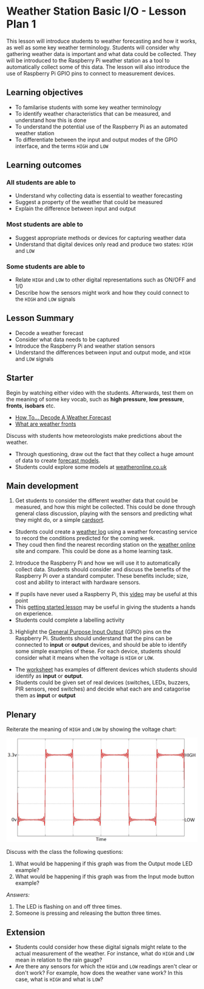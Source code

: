 # Weather Station Basic I/O - Lesson Plan 1

This lesson will introduce students to weather forecasting and how it works, as well as some key weather terminology. Students will consider why gathering weather data is important and what data could be collected. They will be introduced to the Raspberry Pi weather station as a tool to automatically collect some of this data. The lesson will also introduce the use of Raspberry Pi GPIO pins to connect to measurement devices.

## Learning objectives

- To familarise students with some key weather terminology
- To identify weather characteristics that can be measured, and understand how this is done
- To understand the potential use of the Raspberry Pi as an automated weather station
- To differentiate between the input and output modes of the GPIO interface, and the terms `HIGH` and `LOW`

## Learning outcomes

### All students are able to

- Understand why collecting data is essential to weather forecasting
- Suggest a property of the weather that could be measured
- Explain the difference between input and output

### Most students are able to

- Suggest appropriate methods or devices for capturing weather data
- Understand that digital devices only read and produce two states: `HIGH` and `LOW`

### Some students are able to

- Relate `HIGH` and `LOW` to other digital representations such as ON/OFF and 1/0
- Describe how the sensors might work and how they could connect to the `HIGH` and `LOW` signals

## Lesson Summary

- Decode a weather forecast
- Consider what data needs to be captured
- Introduce the Raspberry Pi and weather station sensors
- Understand the differences between input and output mode, and `HIGH` and `LOW` signals

## Starter

Begin by watching either video with the students. Afterwards, test them on the meaning of some key vocab, such as **high pressure**, **low pressure**, **fronts**, **isobars** etc.
- [How To... Decode A Weather Forecast](https://www.youtube.com/watch?v=lITCF3UPVu4)
- [What are weather fronts](https://www.youtube.com/watch?v=G7Ewqm0YHUI)

Discuss with students how meteorologists make predictions about the weather.
- Through questioning, draw out the fact that they collect a huge amount of data to create [forecast models](http://en.wikipedia.org/wiki/Weather_forecasting#How_models_create_forecasts).
- Students could explore some models at [weatheronline.co.uk](http://www.weatheronline.co.uk/cgi-app/weathercharts?LANG=en&CONT=ukuk&MAPS=vtx)

## Main development


1. Get students to consider the different weather data that could be measured, and how this might be collected. This could be done through general class discussion, playing with the sensors and predicting what they might do, or a simple [cardsort](files/WeatherStationCardsort.pdf).
- Students could create a [weather log](files/WeatherLog.pdf) using a weather forecasting service to record the conditions predicted for the coming week.
- They coud then find the nearest recording station on the [weather online](http://www.weatheronline.co.uk/weather/maps/current?LANG=en&CONT=ukuk) site and compare. This could be done as a home learning task.


2. Introduce the Raspberry Pi and how we will use it to automatically collect data. Students should consider and discuss the benefits of the Raspberry Pi over a standard computer. These benefits include; size, cost and ability to interact with hardware sensors.
- If pupils have never used a Raspberry Pi, this [video](http://www.raspberrypi.org/help/what-is-a-raspberry-pi/) may be useful at this point
- This [getting started lesson](http://www.raspberrypi.org/learning/getting-started-with-raspberry-pi-lesson/) may be useful in giving the students a hands on experience.
- Students could complete a labelling activity

3. Highlight the [General Purpose Input Output](https://raspberrypi.org/guides/GPIO/README.md) (GPIO) pins on the Raspberry Pi. Students should understand that the pins can be connected to **input** or **output** devices, and should be able to identify some simple examples of these. For each device, students should consider what it means when the voltage is `HIGH` or `LOW`.
- The [worksheet](worksheet.md) has examples of different devices which students should identify as **input** or **output**.
- Students could be given set of real devices (switches, LEDs, buzzers, PIR sensors, reed switches) and decide what each are and catagorise them as **input** or **output**

## Plenary

Reiterate the meaning of `HIGH` and `LOW` by showing the voltage chart:

![](images/high_low.png)

Discuss with the class the following questions:

1. What would be happening if this graph was from the Output mode LED example?
1. What would be happening if this graph was from the Input mode button example?

*Answers:*

1. The LED is flashing on and off three times.
1. Someone is pressing and releasing the button three times.

## Extension

- Students could consider how these digital signals might relate to the actual measurement of the weather. For instance, what do `HIGH` and `LOW` mean in relation to the rain gauge?
- Are there any sensors for which the `HIGH` and `LOW` readings aren't clear or don't work? For example, how does the weather vane work? In this case, what is `HIGH` and what is `LOW`?
